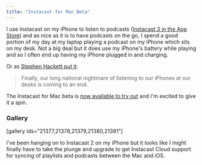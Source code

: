 ```yaml
---
title: "Instacast for Mac Beta"
---
```

<p>I use Instacast on my iPhone to listen to podcasts (<a href="https://target.georiot.com/Proxy.ashx?tsid=528&GR_URL=https%253A%252F%252Fitunes.apple.com%252Fus%252Fapp%252Finstacast-3%252Fid577056377%253Fmt%253D8%2526uo%253D4%2526partnerId%253D30" target="itunes_store">Instacast 3 in the App Store</a>) and as nice as it is to have podcasts on the go, I spend a good portion of my day at my laptop playing a podcast on my iPhone which sits on my desk. Not a big deal but it does use my iPhone's battery while playing and so I often end up having my iPhone plugged in and charging.</p>
<p>Or as <a href="https://512pixels.net/2013/05/instacast-mac-beta/">Stephen Hackett put it</a>:</p>
<blockquote><p>
  Finally, our long national nightmare of listening to our iPhones at our desks is coming to an end.
</p></blockquote>
<p>The Instacast for Mac beta is <a href="https://vemedio.com/products/instacast-mac">now available to try out</a> and I'm excited to give it a spin.</p>
<h3>Gallery</h3>
<p>[gallery ids="21377,21378,21379,21380,21381"]</p>
<p>I've been hanging on to Instacast 2 on my iPhone but it looks like I might finally have to take the plunge and upgrade to get Instacast Cloud support for syncing of playlists and podcasts between the Mac and iOS.</p>
